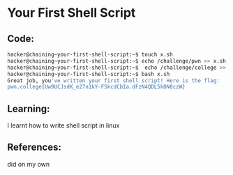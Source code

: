 # Your First Shell Script
## Code:
```bash
hacker@chaining~your-first-shell-script:~$ touch x.sh
hacker@chaining~your-first-shell-script:~$ echo /challenge/pwn >> x.sh
hacker@chaining~your-first-shell-script:~$  echo /challenge/college >> x.sh
hacker@chaining~your-first-shell-script:~$ bash x.sh
Great job, you've written your first shell script! Here is the flag:
pwn.college{Uw9UCJsdK_e27n1kY-FSkcdCbIa.dFzN4QDL5kDN0czW}
```
## Learning:
 I learnt how to write shell script in linux
## References:
 did on my own
